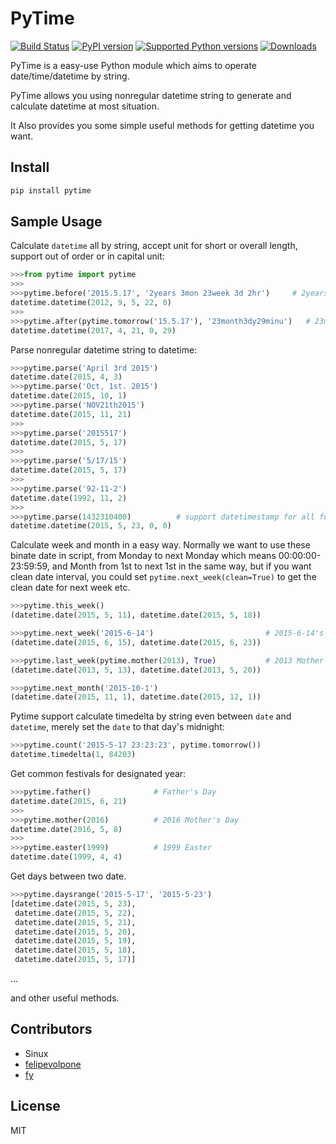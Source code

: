 # PyTime
[![Build Status](https://travis-ci.org/shnode/PyTime.svg?branch=master)](https://travis-ci.org/shnode/PyTime)
[![PyPI version](https://badge.fury.io/py/pytime.svg)](http://badge.fury.io/py/pytime)
[![Supported Python versions](https://img.shields.io/pypi/pyversions/PyTime.svg)](https://pypi.python.org/pypi/pytime/)
[![Downloads](https://img.shields.io/pypi/dw/Django.svg)](https://pypi.python.org/pypi/pytime/)

PyTime is a easy-use Python module which aims to operate date/time/datetime by string.

PyTime allows you using nonregular datetime string to generate and calculate datetime at most situation.

It Also provides you some simple useful methods for getting datetime you want.

## Install
```python
pip install pytime
```
## Sample Usage

Calculate `datetime` all by string, accept unit for short or overall length, support out of order or in capital unit:
```python
>>>from pytime import pytime
>>>
>>>pytime.before('2015.5.17', '2years 3mon 23week 3d 2hr')     # 2years 3monhts 23weeks 3days 2hours before 2015.5.17
datetime.datetime(2012, 9, 5, 22, 0)
>>>
>>>pytime.after(pytime.tomorrow('15.5.17'), '23month3dy29minu')   # 23months 3days 29minutes after 2015-5-17's next day
datetime.datetime(2017, 4, 21, 0, 29)
```

Parse nonregular datetime string to datetime:
```python
>>>pytime.parse('April 3rd 2015')
datetime.date(2015, 4, 3)
>>>pytime.parse('Oct, 1st. 2015')
datetime.date(2015, 10, 1)
>>>pytime.parse('NOV21th2015')
datetime.date(2015, 11, 21)
>>>
>>>pytime.parse('2015517')
datetime.date(2015, 5, 17)
>>>
>>>pytime.parse('5/17/15')
datetime.date(2015, 5, 17)
>>>
>>>pytime.parse('92-11-2')
datetime.date(1992, 11, 2)
>>>
>>>pytime.parse(1432310400)          # support datetimestamp for all function
datetime.datetime(2015, 5, 23, 0, 0)
```


Calculate week and month in a easy way. Normally we want to use these binate date in script, from Monday to next Monday which means 00:00:00-23:59:59, and Month from 1st to next 1st in the same way, but if you want clean date interval, you could set `pytime.next_week(clean=True)` to get the clean date for next week etc.
```python
>>>pytime.this_week()
(datetime.date(2015, 5, 11), datetime.date(2015, 5, 18))

>>>pytime.next_week('2015-6-14')                         # 2015-6-14's next week for script
(datetime.date(2015, 6, 15), datetime.date(2015, 6, 23))

>>>pytime.last_week(pytime.mother(2013), True)           # 2013 Mother's Day's last week
(datetime.date(2013, 5, 13), datetime.date(2013, 5, 20))

>>>pytime.next_month('2015-10-1')
(datetime.date(2015, 11, 1), datetime.date(2015, 12, 1))
```

Pytime support calculate timedelta by string even between `date` and `datetime`, merely set the `date` to that day's midnight:
```python
>>>pytime.count('2015-5-17 23:23:23', pytime.tomorrow())
datetime.timedelta(1, 84203)
```

Get common festivals for designated year:
```python
>>>pytime.father()              # Father's Day
datetime.date(2015, 6, 21)
>>>
>>>pytime.mother(2016)          # 2016 Mother's Day
datetime.date(2016, 5, 8)
>>>
>>>pytime.easter(1999)          # 1999 Easter
datetime.date(1999, 4, 4)
```


Get days between two date.
```python
>>>pytime.daysrange('2015-5-17', '2015-5-23')
[datetime.date(2015, 5, 23),
 datetime.date(2015, 5, 22),
 datetime.date(2015, 5, 21),
 datetime.date(2015, 5, 20),
 datetime.date(2015, 5, 19),
 datetime.date(2015, 5, 18),
 datetime.date(2015, 5, 17)]
```
...

and other useful methods.

## Contributors
- Sinux
- [felipevolpone](https://github.com/felipevolpone)
- [fy](https://github.com/fy0)


## License

MIT
